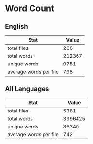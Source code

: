 # Word Count

## English

Stat | Value
---- | -----
total files | 266
total words | 212367
unique words | 9751
average words per file | 798

## All Languages

Stat | Value
---- | -----
total files | 5381
total words | 3996425
unique words | 86340
average words per file | 742

